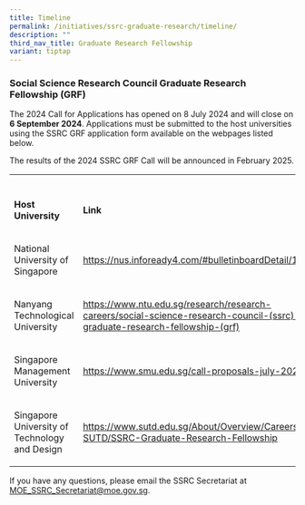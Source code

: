 ```yaml
---
title: Timeline
permalink: /initiatives/ssrc-graduate-research/timeline/
description: ""
third_nav_title: Graduate Research Fellowship
variant: tiptap
---
```

<h3><strong>Social Science Research Council Graduate Research Fellowship (GRF)</strong></h3>
<p>The 2024 Call for Applications has opened on 8 July 2024 and will close
on <strong>6 September 2024</strong>. Applications must be submitted to
the host universities using the SSRC GRF application form available on
the webpages listed below.</p>
<p>The results of the 2024 SSRC GRF Call will be announced in February 2025.</p>
<table style="minWidth: 50px">
<colgroup>
<col>
<col>
</colgroup>
<tbody>
<tr>
<th rowspan="1" colspan="1">
<p></p>
</th>
<th rowspan="1" colspan="1">
<p></p>
</th>
</tr>
<tr>
<td rowspan="1" colspan="1">
<p><strong>Host University</strong>
</p>
</td>
<td rowspan="1" colspan="1">
<p><strong>Link</strong>
</p>
</td>
</tr>
<tr>
<td rowspan="1" colspan="1">
<p>National University of Singapore</p>
</td>
<td rowspan="1" colspan="1">
<p><a href="https://nus.infoready4.com/#bulletinboardDetail/1798992" rel="noopener noreferrer nofollow" target="_blank">https://nus.infoready4.com/#bulletinboardDetail/1798992</a>
</p>
</td>
</tr>
<tr>
<td rowspan="1" colspan="1">
<p>Nanyang Technological University</p>
</td>
<td rowspan="1" colspan="1">
<p><a href="https://www.ntu.edu.sg/research/research-careers/social-science-research-council-(ssrc)-graduate-research-fellowship-(grf)" rel="noopener noreferrer nofollow" target="_blank">https://www.ntu.edu.sg/research/research-careers/social-science-research-council-(ssrc)-graduate-research-fellowship-(grf)</a>
</p>
</td>
</tr>
<tr>
<td rowspan="1" colspan="1">
<p>Singapore Management University</p>
</td>
<td rowspan="1" colspan="1">
<p><a href="https://www.smu.edu.sg/call-proposals-july-2024" rel="noopener noreferrer nofollow" target="_blank">https://www.smu.edu.sg/call-proposals-july-2024</a>
</p>
</td>
</tr>
<tr>
<td rowspan="1" colspan="1">
<p>Singapore University of Technology and Design</p>
</td>
<td rowspan="1" colspan="1">
<p><a href="https://www.sutd.edu.sg/About/Overview/Careers-with-SUTD/SSRC-Graduate-Research-Fellowship" rel="noopener noreferrer nofollow" target="_blank">https://www.sutd.edu.sg/About/Overview/Careers-with-SUTD/SSRC-Graduate-Research-Fellowship</a>
</p>
</td>
</tr>
</tbody>
</table>
<p>If you have any questions, please email the SSRC Secretariat at&nbsp;
<a href="mailto:MOE_SSRC_Secretariat@moe.gov.sg" rel="noopener noreferrer nofollow" target="_blank">MOE_SSRC_Secretariat@moe.gov.sg</a>.</p>